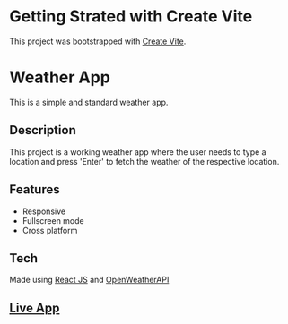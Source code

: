 # Getting Strated with Create Vite 


 This project was bootstrapped with [Create Vite](https://vitejs.dev/guide/).
# Weather App
This is a simple and standard weather app.


## Description
This project is a working weather app where the user needs to type a location and press 'Enter' to fetch the weather of the respective location.


## Features

- Responsive
- Fullscreen mode
- Cross platform
## Tech
Made using [React JS](https://react.dev/learn) and [OpenWeatherAPI](https://openweathermap.org/current)
## [Live App](https://646efd0c423fed0487f7f03f--idyllic-entremet-d20fcd.netlify.app/)
